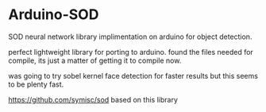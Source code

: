 # Arduino-SOD
SOD neural network library implimentation on arduino for object detection.

perfect lightweight library for porting to arduino.  found the files needed for compile, its just a matter of getting it to compile now.

was going to try sobel kernel face detection for faster results but this seems to be plenty fast.

https://github.com/symisc/sod based on this library
